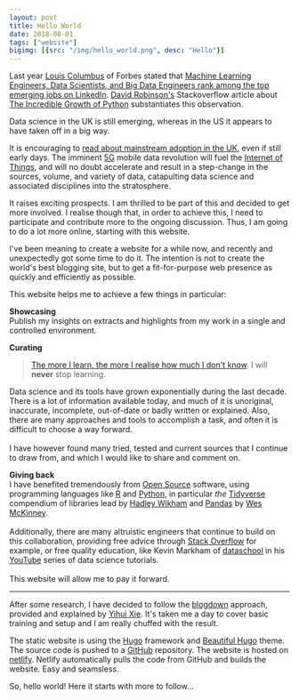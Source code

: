 ```yaml
---
layout: post
title: Hello World
date: 2018-08-01
tags: ["website"]
bigimg: [{src: "/img/hello_world.png", desc: "Hello"}]
---
```


Last year [Louis Columbus](https://www.forbes.com/sites/louiscolumbus/#7a3e7ef539e0) of Forbes stated that [Machine Learning Engineers, Data Scientists, and Big Data Engineers rank among the top emerging jobs on LinkedIn](https://www.forbes.com/sites/louiscolumbus/2017/12/11/linkedins-fastest-growing-jobs-today-are-in-data-science-machine-learning/#733bba4d51bd). [David Robinson's](https://stackoverflow.blog/authors/drobinson/) Stackoverflow article about [The Incredible Growth of Python](https://stackoverflow.blog/2017/09/06/incredible-growth-python/?_ga=2.89377243.1384298729.1532773871-1665501156.1497260571) substantiates this observation.

Data science in the UK is still emerging, whereas in the US it appears to have taken off in a big way.  

It is encouraging to [read about mainstream adoption in the UK](https://www.ft.com/content/d9b3511c-90da-11e8-b639-7680cedcc421), even if still early days. The imminent [5G](https://5g.co.uk/guides/what-is-5g/ ) mobile data revolution will fuel the [Internet of Things](https://en.wikipedia.org/wiki/Internet_of_things), and will no doubt accelerate and result in a step-change in the sources, volume, and variety of data, catapulting data science and associated disciplines into the stratosphere.

It raises exciting prospects.  I am thrilled to be part of this and decided to get more involved.  I realise though that, in order to achieve this, I need to participate and contribute more to the ongoing discussion.  Thus, I am going to do a lot more online, starting with this website.

I've been meaning to create a website for a while now, and recently and unexpectedly got some time to do it.  The intention is not to create the world's best blogging site, but to get a fit-for-purpose web presence as quickly and efficiently as possible.

This website helps me to achieve a few things in particular:

**Showcasing** <br>
Publish my insights on extracts and highlights from my work in a single and controlled environment.
  
**Curating** <br>

  > [The more I learn, the more I realise how much I don't know](https://en.wikiquote.org/wiki/Albert_Einstein).  I will **never** stop learning.  

Data science and its tools have grown exponentially during the last decade.  There is a lot of information available today, and much of it is unoriginal, inaccurate, incomplete, out-of-date or badly written or explained.  Also, there are many approaches and tools to accomplish a task, and often it is difficult to choose a way forward. <br><br>
    I have however found many tried, tested and current sources that I continue to draw from, and which I would like to share and comment on.

**Giving back** <br>
  I have benefited tremendously from [Open Source](https://en.wikipedia.org/wiki/Open-source_software) software, using programming languages like [R](https://www.r-project.org) and [Python](https://www.python.org), in particular *the* [Tidyverse](https://www.tidyverse.org) compendium of libraries lead by [Hadley Wikham](http://hadley.nz) and [Pandas](https://pandas.pydata.org) by [Wes McKinney](http://wesmckinney.com). <br><br>
  Additionally, there are many altruistic engineers that continue to build on this collaboration, providing free advice through [Stack Overflow](https://stackoverflow.com) for example,  or free quality education, like Kevin Markham of [dataschool](https://www.dataschool.io/about/) in his [YouTube](https://www.youtube.com/channel/UCnVzApLJE2ljPZSeQylSEyg) series of data science tutorials.<br><br>
  This website will allow me to pay it forward.
  
<hr>

After some research, I have decided to follow the [blogdown](https://bookdown.org/yihui/blogdown/installation.html) approach, provided and explained by [Yihui Xie](https://yihui.name).  It's taken me a day to cover basic training and setup and I am really chuffed with the result.

The static website is using the [Hugo](https://gohugo.io) framework and [Beautiful Hugo](https://github.com/halogenica/beautifulhugo) theme.  The source code is pushed to a [GitHub](https://github.com) repository.  The website is hosted on [netlify](https://www.netlify.com).  Netlify automatically pulls the code from GitHub and builds the website.  Easy and seamsless.

So, hello world!  Here it starts with more to follow...
